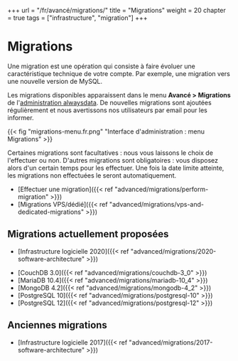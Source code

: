 +++
url = "/fr/avancé/migrations/"
title = "Migrations"
weight = 20
chapter = true
tags = ["infrastructure", "migration"]
+++

# Migrations

Une migration est une opération qui consiste à faire évoluer une caractéristique technique de votre compte. Par exemple, une migration vers une nouvelle version de MySQL.

Les migrations disponibles apparaissent dans le menu **Avancé > Migrations** de l'[administration alwaysdata](https://admin.alwaysdata.com). De nouvelles migrations sont ajoutées régulièrement et nous avertissons nos utilisateurs par email pour les informer.

{{< fig "migrations-menu.fr.png" "Interface d'administration : menu Migrations" >}}

Certaines migrations sont facultatives : nous vous laissons le choix de l'effectuer ou non. D'autres migrations sont obligatoires : vous disposez alors d'un certain temps pour les effectuer. Une fois la date limite atteinte, les migrations non effectuées le seront automatiquement.


- [Effectuer une migration]({{< ref "advanced/migrations/perform-migration" >}})
- [Migrations VPS/dédié]({{< ref "advanced/migrations/vps-and-dedicated-migrations" >}})


## Migrations actuellement proposées

* [Infrastructure logicielle 2020]({{< ref "advanced/migrations/2020-software-architecture" >}})

- [CouchDB 3.0]({{< ref "advanced/migrations/couchdb-3_0" >}})
- [MariaDB 10.4]({{< ref "advanced/migrations/mariadb-10_4" >}})
- [MongoDB 4.2]({{< ref "advanced/migrations/mongodb-4_2" >}})
- [PostgreSQL 10]({{< ref "advanced/migrations/postgresql-10" >}})
- [PostgreSQL 12]({{< ref "advanced/migrations/postgresql-12" >}})

## Anciennes migrations

- [Infrastructure logicielle 2017]({{< ref "advanced/migrations/2017-software-architecture" >}}) 
